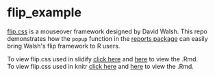 flip_example
===

[flip.css](http://davidwalsh.name/css-flip) is a mouseover framework designed by David Walsh.  This repo demonstrates how the `popup` function in the [reports package](https://github.com/trinker/reports) can easily bring Walsh's flip framework to R users.

To view flip.css used in slidify [click here](http://trinker.github.io/flip/) and [here](https://github.com/trinker/flip_example/blob/master/PRESENTATION/flip.Rmd) to view the .Rmd.     
To view flip.css used in knitr [click here](http://htmlpreview.github.io/?https://github.com/trinker/flip_example/blob/master/REPORT/popup_example.html) and [here](https://github.com/trinker/flip_example/blob/master/REPORT/flip_example.Rmd) to view the .Rmd.
